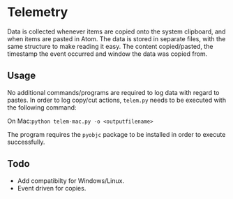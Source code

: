 # Telemetry

Data is collected whenever items are copied onto the system clipboard, and when items are pasted in Atom. The data is stored in separate files, with the same structure to make reading it easy. The content copied/pasted, the timestamp the event occurred and window the data was copied from.

## Usage
No additional commands/programs are required to log data with regard to pastes.
In order to log copy/cut actions, `telem.py` needs to be executed with the following command:

On Mac:`python telem-mac.py -o <outputfilename>`

The program requires the `pyobjc` package to be installed in order to execute successfully.

## Todo
- Add compatibilty for Windows/Linux.
- Event driven for copies.
